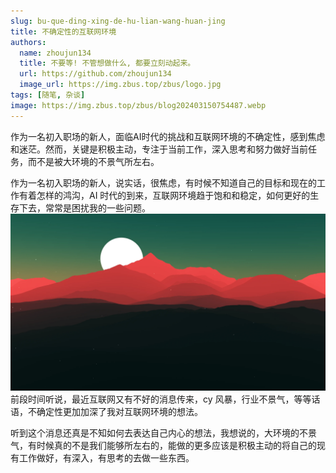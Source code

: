 ```yaml
---
slug: bu-que-ding-xing-de-hu-lian-wang-huan-jing
title: 不确定性的互联网环境
authors:
  name: zhoujun134
  title: 不要等! 不管想做什么, 都要立刻动起来。
  url: https://github.com/zhoujun134
  image_url: https://img.zbus.top/zbus/logo.jpg
tags: [随笔, 杂谈]
image: https://img.zbus.top/zbus/blog202403150754487.webp
---
```

 
 作为一名初入职场的新人，面临AI时代的挑战和互联网环境的不确定性，感到焦虑和迷茫。然而，关键是积极主动，专注于当前工作，深入思考和努力做好当前任务，而不是被大环境的不景气所左右。 
<!-- truncate -->  
 作为一名初入职场的新人，说实话，很焦虑，有时候不知道自己的目标和现在的工作有着怎样的鸿沟，AI 时代的到来，互联网环境趋于饱和和稳定，如何更好的生存下去，常常是困扰我的一些问题。
![](./images/202309270805206.webp)
前段时间听说，最近互联网又有不好的消息传来，cy 风暴，行业不景气，等等话语，不确定性更加加深了我对互联网环境的想法。

听到这个消息还真是不知如何去表达自己内心的想法，我想说的，大环境的不景气，有时候真的不是我们能够所左右的，能做的更多应该是积极主动的将自己的现有工作做好，有深入，有思考的去做一些东西。
